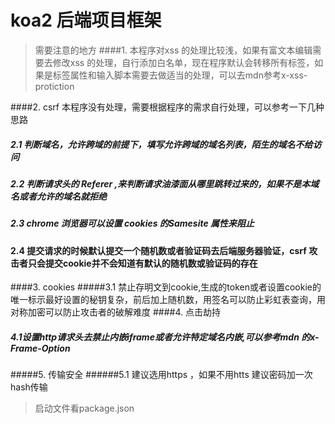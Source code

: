 # koa2 后端项目框架

>需要注意的地方
####1. 本程序对xss 的处理比较浅，如果有富文本编辑需要去修改xss 的处理，自行添加白名单，现在程序默认会转移所有标签，如果是标签属性和输入脚本需要去做适当的处理，可以去mdn参考x-xss-protiction

####2. csrf 本程序没有处理，需要根据程序的需求自行处理，可以参考一下几种思路
#####   2.1 判断域名，允许跨域的前提下，填写允许跨域的域名列表，陌生的域名不给访问
#####   2.2 判断请求头的 Referer ,来判断请求油漆面从哪里跳转过来的，如果不是本域名或者允许的域名就拒绝
#####   2.3 chrome 浏览器可以设置 cookies 的Samesite 属性来阻止
####    2.4 提交请求的时候默认提交一个随机数或者验证码去后端服务器验证，csrf 攻击者只会提交cookie并不会知道有默认的随机数或验证码的存在

####3. cookies
#####3.1 禁止存明文到cookie,生成的token或者设置cookie的唯一标示最好设置的秘钥复杂，前后加上随机数，用签名可以防止彩虹表查询，用对称加密可以防止攻击者的破解难度
####4. 点击劫持
##### 4.1设置http请求头去禁止内嵌iframe或者允许特定域名内嵌,可以参考mdn  的x-Frame-Option
#####5. 传输安全
######5.1 建议选用https ，如果不用htts 建议密码加一次hash传输

> 启动文件看package.json
